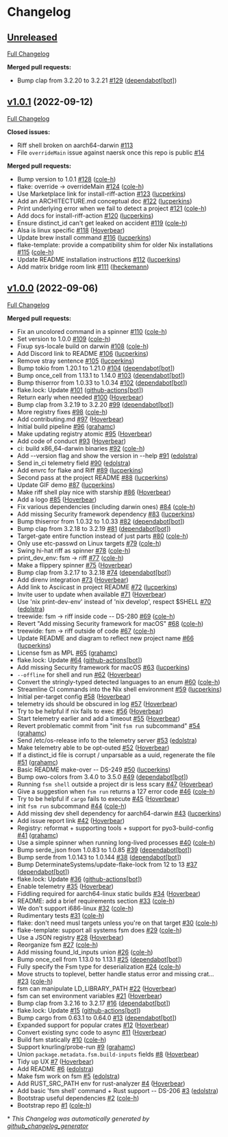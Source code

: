 # Changelog

## [Unreleased](https://github.com/DeterminateSystems/riff/tree/HEAD)

[Full Changelog](https://github.com/DeterminateSystems/riff/compare/v1.0.1...HEAD)

**Merged pull requests:**

- Bump clap from 3.2.20 to 3.2.21 [\#129](https://github.com/DeterminateSystems/riff/pull/129) ([dependabot[bot]](https://github.com/apps/dependabot))

## [v1.0.1](https://github.com/DeterminateSystems/riff/tree/v1.0.1) (2022-09-12)

[Full Changelog](https://github.com/DeterminateSystems/riff/compare/v1.0.0...v1.0.1)

**Closed issues:**

- Riff shell broken on aarch64-darwin [\#113](https://github.com/DeterminateSystems/riff/issues/113)
- File `overrideMain` issue against naersk once this repo is public [\#14](https://github.com/DeterminateSystems/riff/issues/14)

**Merged pull requests:**

- Bump version to 1.0.1 [\#128](https://github.com/DeterminateSystems/riff/pull/128) ([cole-h](https://github.com/cole-h))
- flake: override -\> overrideMain [\#124](https://github.com/DeterminateSystems/riff/pull/124) ([cole-h](https://github.com/cole-h))
- Use Marketplace link for install-riff-action [\#123](https://github.com/DeterminateSystems/riff/pull/123) ([lucperkins](https://github.com/lucperkins))
- Add an ARCHITECTURE.md conceptual doc [\#122](https://github.com/DeterminateSystems/riff/pull/122) ([lucperkins](https://github.com/lucperkins))
- Print underlying error when we fail to detect a project [\#121](https://github.com/DeterminateSystems/riff/pull/121) ([cole-h](https://github.com/cole-h))
- Add docs for install-riff-action [\#120](https://github.com/DeterminateSystems/riff/pull/120) ([lucperkins](https://github.com/lucperkins))
- Ensure distinct\_id can't get leaked on accident [\#119](https://github.com/DeterminateSystems/riff/pull/119) ([cole-h](https://github.com/cole-h))
- Alsa is linux specific [\#118](https://github.com/DeterminateSystems/riff/pull/118) ([Hoverbear](https://github.com/Hoverbear))
- Update brew install command [\#116](https://github.com/DeterminateSystems/riff/pull/116) ([lucperkins](https://github.com/lucperkins))
- flake-template: provide a compatibility shim for older Nix installations [\#115](https://github.com/DeterminateSystems/riff/pull/115) ([cole-h](https://github.com/cole-h))
- Update README installation instructions [\#112](https://github.com/DeterminateSystems/riff/pull/112) ([lucperkins](https://github.com/lucperkins))
- Add matrix bridge room link [\#111](https://github.com/DeterminateSystems/riff/pull/111) ([lheckemann](https://github.com/lheckemann))

## [v1.0.0](https://github.com/DeterminateSystems/riff/tree/v1.0.0) (2022-09-06)

[Full Changelog](https://github.com/DeterminateSystems/riff/compare/a7763902820522ceb97169970719b93c1541db3a...v1.0.0)

**Merged pull requests:**

- Fix an uncolored command in a spinner [\#110](https://github.com/DeterminateSystems/riff/pull/110) ([cole-h](https://github.com/cole-h))
- Set version to 1.0.0 [\#109](https://github.com/DeterminateSystems/riff/pull/109) ([cole-h](https://github.com/cole-h))
- Fixup sys-locale build on darwin [\#108](https://github.com/DeterminateSystems/riff/pull/108) ([cole-h](https://github.com/cole-h))
- Add Discord link to README [\#106](https://github.com/DeterminateSystems/riff/pull/106) ([lucperkins](https://github.com/lucperkins))
- Remove stray sentence [\#105](https://github.com/DeterminateSystems/riff/pull/105) ([lucperkins](https://github.com/lucperkins))
- Bump tokio from 1.20.1 to 1.21.0 [\#104](https://github.com/DeterminateSystems/riff/pull/104) ([dependabot[bot]](https://github.com/apps/dependabot))
- Bump once\_cell from 1.13.1 to 1.14.0 [\#103](https://github.com/DeterminateSystems/riff/pull/103) ([dependabot[bot]](https://github.com/apps/dependabot))
- Bump thiserror from 1.0.33 to 1.0.34 [\#102](https://github.com/DeterminateSystems/riff/pull/102) ([dependabot[bot]](https://github.com/apps/dependabot))
- flake.lock: Update [\#101](https://github.com/DeterminateSystems/riff/pull/101) ([github-actions[bot]](https://github.com/apps/github-actions))
- Return early when needed [\#100](https://github.com/DeterminateSystems/riff/pull/100) ([Hoverbear](https://github.com/Hoverbear))
- Bump clap from 3.2.19 to 3.2.20 [\#99](https://github.com/DeterminateSystems/riff/pull/99) ([dependabot[bot]](https://github.com/apps/dependabot))
- More registry fixes [\#98](https://github.com/DeterminateSystems/riff/pull/98) ([cole-h](https://github.com/cole-h))
- Add contributing.md [\#97](https://github.com/DeterminateSystems/riff/pull/97) ([Hoverbear](https://github.com/Hoverbear))
- Initial build pipeline [\#96](https://github.com/DeterminateSystems/riff/pull/96) ([grahamc](https://github.com/grahamc))
- Make updating registry atomic [\#95](https://github.com/DeterminateSystems/riff/pull/95) ([Hoverbear](https://github.com/Hoverbear))
- Add code of conduct [\#93](https://github.com/DeterminateSystems/riff/pull/93) ([Hoverbear](https://github.com/Hoverbear))
- ci: build x86\_64-darwin binaries [\#92](https://github.com/DeterminateSystems/riff/pull/92) ([cole-h](https://github.com/cole-h))
- Add --version flag and show the version in --help [\#91](https://github.com/DeterminateSystems/riff/pull/91) ([edolstra](https://github.com/edolstra))
- Send in\_ci telemetry field [\#90](https://github.com/DeterminateSystems/riff/pull/90) ([edolstra](https://github.com/edolstra))
- Add envrc for flake and Riff [\#89](https://github.com/DeterminateSystems/riff/pull/89) ([lucperkins](https://github.com/lucperkins))
- Second pass at the project README [\#88](https://github.com/DeterminateSystems/riff/pull/88) ([lucperkins](https://github.com/lucperkins))
- Update GIF demo [\#87](https://github.com/DeterminateSystems/riff/pull/87) ([lucperkins](https://github.com/lucperkins))
- Make riff shell play nice with starship [\#86](https://github.com/DeterminateSystems/riff/pull/86) ([Hoverbear](https://github.com/Hoverbear))
- Add a logo [\#85](https://github.com/DeterminateSystems/riff/pull/85) ([Hoverbear](https://github.com/Hoverbear))
- Fix various dependencies \(including darwin ones\) [\#84](https://github.com/DeterminateSystems/riff/pull/84) ([cole-h](https://github.com/cole-h))
- Add missing Security framework dependency [\#83](https://github.com/DeterminateSystems/riff/pull/83) ([lucperkins](https://github.com/lucperkins))
- Bump thiserror from 1.0.32 to 1.0.33 [\#82](https://github.com/DeterminateSystems/riff/pull/82) ([dependabot[bot]](https://github.com/apps/dependabot))
- Bump clap from 3.2.18 to 3.2.19 [\#81](https://github.com/DeterminateSystems/riff/pull/81) ([dependabot[bot]](https://github.com/apps/dependabot))
- Target-gate entire function instead of just parts [\#80](https://github.com/DeterminateSystems/riff/pull/80) ([cole-h](https://github.com/cole-h))
- Only use etc-passwd on Linux targets [\#79](https://github.com/DeterminateSystems/riff/pull/79) ([cole-h](https://github.com/cole-h))
- Swing hi-hat riff as spinner [\#78](https://github.com/DeterminateSystems/riff/pull/78) ([cole-h](https://github.com/cole-h))
- print\_dev\_env: fsm -\> riff [\#77](https://github.com/DeterminateSystems/riff/pull/77) ([cole-h](https://github.com/cole-h))
- Make a flippery spinner [\#75](https://github.com/DeterminateSystems/riff/pull/75) ([Hoverbear](https://github.com/Hoverbear))
- Bump clap from 3.2.17 to 3.2.18 [\#74](https://github.com/DeterminateSystems/riff/pull/74) ([dependabot[bot]](https://github.com/apps/dependabot))
- Add direnv integration [\#73](https://github.com/DeterminateSystems/riff/pull/73) ([Hoverbear](https://github.com/Hoverbear))
- Add link to Asciicast in project README [\#72](https://github.com/DeterminateSystems/riff/pull/72) ([lucperkins](https://github.com/lucperkins))
- Invite user to update when available [\#71](https://github.com/DeterminateSystems/riff/pull/71) ([Hoverbear](https://github.com/Hoverbear))
- Use 'nix print-dev-env' instead of 'nix develop', respect $SHELL [\#70](https://github.com/DeterminateSystems/riff/pull/70) ([edolstra](https://github.com/edolstra))
- treewide: fsm -\> riff inside code -- DS-280 [\#69](https://github.com/DeterminateSystems/riff/pull/69) ([cole-h](https://github.com/cole-h))
- Revert "Add missing Security framework for macOS" [\#68](https://github.com/DeterminateSystems/riff/pull/68) ([cole-h](https://github.com/cole-h))
- treewide: fsm -\> riff outside of code [\#67](https://github.com/DeterminateSystems/riff/pull/67) ([cole-h](https://github.com/cole-h))
- Update README and diagram to reflect new project name [\#66](https://github.com/DeterminateSystems/riff/pull/66) ([lucperkins](https://github.com/lucperkins))
- License fsm as MPL [\#65](https://github.com/DeterminateSystems/riff/pull/65) ([grahamc](https://github.com/grahamc))
- flake.lock: Update [\#64](https://github.com/DeterminateSystems/riff/pull/64) ([github-actions[bot]](https://github.com/apps/github-actions))
- Add missing Security framework for macOS [\#63](https://github.com/DeterminateSystems/riff/pull/63) ([lucperkins](https://github.com/lucperkins))
- `--offline` for shell and run [\#62](https://github.com/DeterminateSystems/riff/pull/62) ([Hoverbear](https://github.com/Hoverbear))
- Convert the stringly-typed detected languages to an enum [\#60](https://github.com/DeterminateSystems/riff/pull/60) ([cole-h](https://github.com/cole-h))
- Streamline CI commands into the Nix shell environment [\#59](https://github.com/DeterminateSystems/riff/pull/59) ([lucperkins](https://github.com/lucperkins))
- Initial per-target config [\#58](https://github.com/DeterminateSystems/riff/pull/58) ([Hoverbear](https://github.com/Hoverbear))
- telemetry ids should be obscured in log [\#57](https://github.com/DeterminateSystems/riff/pull/57) ([Hoverbear](https://github.com/Hoverbear))
- Try to be helpful if nix fails to exec [\#56](https://github.com/DeterminateSystems/riff/pull/56) ([Hoverbear](https://github.com/Hoverbear))
- Start telemetry earlier and add a timeout [\#55](https://github.com/DeterminateSystems/riff/pull/55) ([Hoverbear](https://github.com/Hoverbear))
- Revert problematic commit from "init `fsm run` subcommand" [\#54](https://github.com/DeterminateSystems/riff/pull/54) ([grahamc](https://github.com/grahamc))
- Send /etc/os-release info to the telemetry server [\#53](https://github.com/DeterminateSystems/riff/pull/53) ([edolstra](https://github.com/edolstra))
- Make telemetry able to be opt-outed [\#52](https://github.com/DeterminateSystems/riff/pull/52) ([Hoverbear](https://github.com/Hoverbear))
- If a distinct\_id file is corrupt / unparsable as a uuid, regenerate the file [\#51](https://github.com/DeterminateSystems/riff/pull/51) ([grahamc](https://github.com/grahamc))
- Basic README make-over -- DS-249 [\#50](https://github.com/DeterminateSystems/riff/pull/50) ([lucperkins](https://github.com/lucperkins))
- Bump owo-colors from 3.4.0 to 3.5.0 [\#49](https://github.com/DeterminateSystems/riff/pull/49) ([dependabot[bot]](https://github.com/apps/dependabot))
- Running `fsm shell` outside a project dir is less scary [\#47](https://github.com/DeterminateSystems/riff/pull/47) ([Hoverbear](https://github.com/Hoverbear))
- Give a suggestion when `fsm run` returns a 127 error code [\#46](https://github.com/DeterminateSystems/riff/pull/46) ([cole-h](https://github.com/cole-h))
- Try to be helpful if `cargo` fails to execute [\#45](https://github.com/DeterminateSystems/riff/pull/45) ([Hoverbear](https://github.com/Hoverbear))
- init `fsm run` subcommand [\#44](https://github.com/DeterminateSystems/riff/pull/44) ([cole-h](https://github.com/cole-h))
- Add missing dev shell dependency for aarch64-darwin [\#43](https://github.com/DeterminateSystems/riff/pull/43) ([lucperkins](https://github.com/lucperkins))
- Add issue report link [\#42](https://github.com/DeterminateSystems/riff/pull/42) ([Hoverbear](https://github.com/Hoverbear))
- Registry: reformat + supporting tools + support for pyo3-build-config [\#41](https://github.com/DeterminateSystems/riff/pull/41) ([grahamc](https://github.com/grahamc))
- Use a simple spinner when running long-lived processes [\#40](https://github.com/DeterminateSystems/riff/pull/40) ([cole-h](https://github.com/cole-h))
- Bump serde\_json from 1.0.83 to 1.0.85 [\#39](https://github.com/DeterminateSystems/riff/pull/39) ([dependabot[bot]](https://github.com/apps/dependabot))
- Bump serde from 1.0.143 to 1.0.144 [\#38](https://github.com/DeterminateSystems/riff/pull/38) ([dependabot[bot]](https://github.com/apps/dependabot))
- Bump DeterminateSystems/update-flake-lock from 12 to 13 [\#37](https://github.com/DeterminateSystems/riff/pull/37) ([dependabot[bot]](https://github.com/apps/dependabot))
- flake.lock: Update [\#36](https://github.com/DeterminateSystems/riff/pull/36) ([github-actions[bot]](https://github.com/apps/github-actions))
- Enable telemetry [\#35](https://github.com/DeterminateSystems/riff/pull/35) ([Hoverbear](https://github.com/Hoverbear))
- Fiddling required for aarch64-linux static builds  [\#34](https://github.com/DeterminateSystems/riff/pull/34) ([Hoverbear](https://github.com/Hoverbear))
- README: add a brief requirements section [\#33](https://github.com/DeterminateSystems/riff/pull/33) ([cole-h](https://github.com/cole-h))
- We don't support i686-linux [\#32](https://github.com/DeterminateSystems/riff/pull/32) ([cole-h](https://github.com/cole-h))
- Rudimentary tests [\#31](https://github.com/DeterminateSystems/riff/pull/31) ([cole-h](https://github.com/cole-h))
- flake: don't need musl targets unless you're on that target [\#30](https://github.com/DeterminateSystems/riff/pull/30) ([cole-h](https://github.com/cole-h))
- flake-template: support all systems fsm does [\#29](https://github.com/DeterminateSystems/riff/pull/29) ([cole-h](https://github.com/cole-h))
- Use a JSON registry [\#28](https://github.com/DeterminateSystems/riff/pull/28) ([Hoverbear](https://github.com/Hoverbear))
- Reorganize fsm [\#27](https://github.com/DeterminateSystems/riff/pull/27) ([cole-h](https://github.com/cole-h))
- Add missing found\_ld\_inputs union [\#26](https://github.com/DeterminateSystems/riff/pull/26) ([cole-h](https://github.com/cole-h))
- Bump once\_cell from 1.13.0 to 1.13.1 [\#25](https://github.com/DeterminateSystems/riff/pull/25) ([dependabot[bot]](https://github.com/apps/dependabot))
- Fully specify the Fsm type for deserialization [\#24](https://github.com/DeterminateSystems/riff/pull/24) ([cole-h](https://github.com/cole-h))
- Move structs to toplevel, better handle status error and missing crat… [\#23](https://github.com/DeterminateSystems/riff/pull/23) ([cole-h](https://github.com/cole-h))
- fsm can manipulate LD\_LIBRARY\_PATH [\#22](https://github.com/DeterminateSystems/riff/pull/22) ([Hoverbear](https://github.com/Hoverbear))
- fsm can set environment variables [\#21](https://github.com/DeterminateSystems/riff/pull/21) ([Hoverbear](https://github.com/Hoverbear))
- Bump clap from 3.2.16 to 3.2.17 [\#16](https://github.com/DeterminateSystems/riff/pull/16) ([dependabot[bot]](https://github.com/apps/dependabot))
- flake.lock: Update [\#15](https://github.com/DeterminateSystems/riff/pull/15) ([github-actions[bot]](https://github.com/apps/github-actions))
- Bump cargo from 0.63.1 to 0.64.0 [\#13](https://github.com/DeterminateSystems/riff/pull/13) ([dependabot[bot]](https://github.com/apps/dependabot))
- Expanded support for popular crates [\#12](https://github.com/DeterminateSystems/riff/pull/12) ([Hoverbear](https://github.com/Hoverbear))
- Convert existing sync code to async [\#11](https://github.com/DeterminateSystems/riff/pull/11) ([Hoverbear](https://github.com/Hoverbear))
- Build fsm statically [\#10](https://github.com/DeterminateSystems/riff/pull/10) ([cole-h](https://github.com/cole-h))
- Support knurling/probe-run [\#9](https://github.com/DeterminateSystems/riff/pull/9) ([grahamc](https://github.com/grahamc))
- Union `package.metadata.fsm.build-inputs` fields [\#8](https://github.com/DeterminateSystems/riff/pull/8) ([Hoverbear](https://github.com/Hoverbear))
- Tidy up UX [\#7](https://github.com/DeterminateSystems/riff/pull/7) ([Hoverbear](https://github.com/Hoverbear))
- Add README [\#6](https://github.com/DeterminateSystems/riff/pull/6) ([edolstra](https://github.com/edolstra))
- Make fsm work on fsm [\#5](https://github.com/DeterminateSystems/riff/pull/5) ([edolstra](https://github.com/edolstra))
- Add RUST\_SRC\_PATH env for rust-analyzer [\#4](https://github.com/DeterminateSystems/riff/pull/4) ([Hoverbear](https://github.com/Hoverbear))
- Add basic 'fsm shell' command + Rust support -- DS-206 [\#3](https://github.com/DeterminateSystems/riff/pull/3) ([edolstra](https://github.com/edolstra))
- Bootstrap useful dependencies [\#2](https://github.com/DeterminateSystems/riff/pull/2) ([cole-h](https://github.com/cole-h))
- Bootstrap repo [\#1](https://github.com/DeterminateSystems/riff/pull/1) ([cole-h](https://github.com/cole-h))



\* *This Changelog was automatically generated by [github_changelog_generator](https://github.com/github-changelog-generator/github-changelog-generator)*
